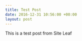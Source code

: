 ```yaml
---
title: Test Post
date: 2016-12-31 10:56:00 +00:00
layout: post
---
```


This is a test post from Site Leaf